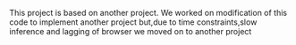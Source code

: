 This project is based on another project.
We worked on modification of this code to implement another project but,due to time constraints,slow inference and lagging of browser we moved on to another project

